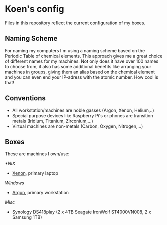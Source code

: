 # Koen's config

Files in this repository reflect the current configuration of my boxes.

## Naming Scheme
For naming my computers I'm using a naming scheme based on the Periodic Table of chemical elements. This approach gives me a great choice of different names for my machines. Not only does it have over 100 names to choose from, it also has some additional benefits like arranging your machines in groups, giving them an alias based on the chemical element and you can even end your IP-adress with the atomic number. How cool is that!

## Conventions

- All workstation/machines are noble gasses (Argon, Xenon, Helium,..)
- Special purpose devices like Raspberry Pi's or phones are transition metals (Iridium, Titanium, Zirconium,...)
- Virtual machines are non-metals (Carbon, Oxygen, Nitrogen,...)


## Boxes
These are machines I own/use:

_*NIX_
- [Xenon](https://github.com/koencolpaert/koen-config/blob/master/xenon.md), primary laptop


_Windows_
- [Argon](https://github.com/koencolpaert/koen-config/blob/master/argon.md), primary workstation

_Misc_
- Synology DS418play (2 x 4TB Seagate IronWolf ST4000VN008, 2 x Samsung 1TB)
